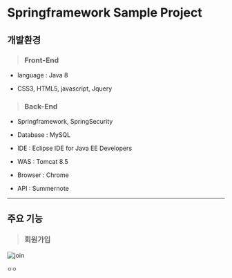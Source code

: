 # Springframework Sample Project

 ## 개발환경
>### Front-End
- language : Java 8

- CSS3, HTML5, javascript, Jquery

>### Back-End
- Springframework, SpringSecurity

- Database : MySQL

- IDE : Eclipse IDE for Java EE Developers

- WAS : Tomcat 8.5

- Browser : Chrome

- API : Summernote

---

 ## 주요 기능
>### 회원가입
![join](https://user-images.githubusercontent.com/70251769/104797449-71a85180-5801-11eb-9a86-5d27ed86a1bd.gif)

`ㅇㅇ` 
